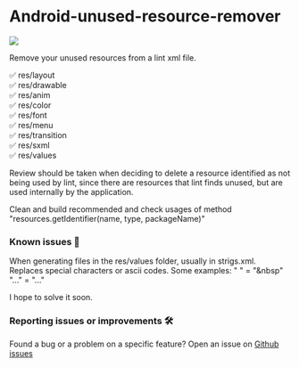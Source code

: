 # Android-unused-resource-remover

![](https://i.imgur.com/GR3QWj2.png)

Remove your unused resources from a lint xml file.

✅ res/layout\
✅ res/drawable\
✅ res/anim\
✅ res/color\
✅ res/font\
✅ res/menu\
✅ res/transition\
✅ res/sxml\
✅ res/values

Review should be taken when deciding to delete a resource identified as not being used by lint, since there are resources that lint finds unused, but are used internally by the application.

Clean and build recommended and check usages of method "resources.getIdentifier(name, type, packageName)"

### Known issues 🐛

When generating files in the res/values folder, usually in strigs.xml. Replaces special characters or ascii codes.
Some examples:
"&#160;" = "&nbsp"
"&#8230;" = "..."

I hope to solve it soon.

### Reporting issues or improvements  🛠

Found a bug or a problem on a specific feature? Open an issue on  [Github issues](https://github.com/DavidBarbaran/Android-unused-resource-remover/issues)
